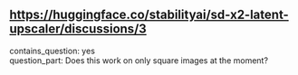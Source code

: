 ## https://huggingface.co/stabilityai/sd-x2-latent-upscaler/discussions/3

contains_question: yes  
question_part: Does this work on only square images at the moment?